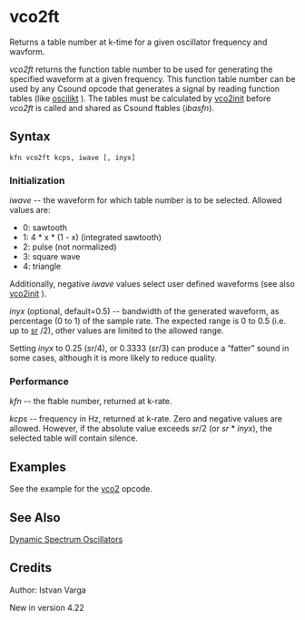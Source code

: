<!--
id:vco2ft
category:Signal Generators:Dynamic Spectrum Oscillators
-->
# vco2ft
Returns a table number at k-time for a given oscillator frequency and wavform.

_vco2ft_ returns the function table number to be used for generating the specified waveform at a given frequency. This function table number can be used by any Csound opcode that generates a signal by reading function tables (like  [oscilikt](../../opcodes/oscilikt) ). The tables must be calculated by  [vco2init](../../opcodes/vco2init)  before _vco2ft_ is called and shared as Csound ftables (_ibasfn_).  

## Syntax
```csound-orc
kfn vco2ft kcps, iwave [, inyx]
```

### Initialization
_iwave_ -- the waveform for which table number is to be selected. Allowed values are:  
  
*  0: sawtooth  
*  1: 4 * x * (1 - x)   (integrated sawtooth)  
*  2: pulse (not normalized)  
*  3: square wave  
*  4: triangle  

  
  
Additionally, negative _iwave_ values select user defined waveforms (see also  [vco2init](../../opcodes/vco2init) ).  
  
_inyx_ (optional, default=0.5) -- bandwidth of the generated waveform, as percentage (0 to 1) of the sample rate. The expected range is 0 to 0.5 (i.e. up to  [sr](../../opcodes/sr) /2), other values are limited to the allowed range.  
  
Setting _inyx_ to 0.25 (_sr_/4), or 0.3333 (_sr_/3) can produce a “fatter” sound in some cases, although it is more likely to reduce quality.  

### Performance
_kfn_ -- the ftable number, returned at k-rate.  
  
_kcps_ -- frequency in Hz, returned at k-rate. Zero and negative values are allowed. However, if the absolute value exceeds _sr_/2 (or _sr_ * _inyx_), the selected table will contain silence.  

## Examples
See the example for the  [vco2](../../opcodes/vco2)  opcode.
## See Also
[Dynamic Spectrum Oscillators](../../siggen/dynamic)  

## Credits
Author: Istvan Varga

New in version 4.22
